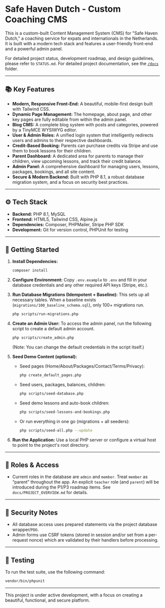 # Safe Haven Dutch - Custom Coaching CMS

This is a custom-built Content Management System (CMS) for "Safe Haven Dutch," a coaching service for expats and internationals in the Netherlands. It is built with a modern tech stack and features a user-friendly front-end and a powerful admin panel.

For detailed project status, development roadmap, and design guidelines, please refer to `STATUS.md`. For detailed project documentation, see the [`/docs`](./docs) folder.

---

## 📚 Key Features

*   **Modern, Responsive Front-End:** A beautiful, mobile-first design built with Tailwind CSS.
*   **Dynamic Page Management:** The homepage, about page, and other key pages are fully editable from within the admin panel.
*   **Blog CMS:** A complete blog system with posts and categories, powered by a TinyMCE WYSIWYG editor.
*   **User & Admin Roles:** A unified login system that intelligently redirects users and admins to their respective dashboards.
*   **Credit-Based Booking:** Parents can purchase credits via Stripe and use them to book lessons for their children.
*   **Parent Dashboard:** A dedicated area for parents to manage their children, view upcoming lessons, and track their credit balance.
*   **Admin Panel:** A comprehensive dashboard for managing users, lessons, packages, bookings, and all site content.
*   **Secure & Modern Backend:** Built with PHP 8.1, a robust database migration system, and a focus on security best practices.

---

## ⚙️ Tech Stack

*   **Backend:** PHP 8.1, MySQL
*   **Frontend:** HTML5, Tailwind CSS, Alpine.js
*   **Dependencies:** Composer, PHPMailer, Stripe PHP SDK
*   **Development:** Git for version control, PHPUnit for testing

---

## 🚀 Getting Started

1.  **Install Dependencies:**
    ```bash
    composer install
    ```

2.  **Configure Environment:**
    Copy `.env.example` to `.env` and fill in your database credentials and any other required API keys (Stripe, etc.).

3.  **Run Database Migrations (Idempotent + Baseline):**
    This sets up all necessary tables. When a baseline exists (`migrations/100_baseline_schema.sql`), only 100+ migrations run.
    ```bash
    php scripts/run-migrations.php
    ```

4.  **Create an Admin User:**
    To access the admin panel, run the following script to create a default admin account.
    ```bash
    php scripts/create_admin.php
    ```
    (Note: You can change the default credentials in the script itself.)

5.  **Seed Demo Content (optional):**
    - Seed pages (Home/About/Packages/Contact/Terms/Privacy):
      ```bash
      php create_default_pages.php
      ```
    - Seed users, packages, balances, children:
      ```bash
      php scripts/seed-database.php
      ```
    - Seed demo lessons and auto-book children:
      ```bash
      php scripts/seed-lessons-and-bookings.php
      ```

    - Or run everything in one go (migrations + all seeders):
      ```bash
      php scripts/seed-all.php --update
      ```

6.  **Run the Application:**
    Use a local PHP server or configure a virtual host to point to the project's root directory.

---

## 👥 Roles & Access

- Current roles in the database are `admin` and `member`. Treat `member` as “parent” throughout the app. An explicit `teacher` role (and `parent`) will be introduced during the P1/P3 roadmap items. See `docs/PROJECT_OVERVIEW.md` for details.

---

## 🔐 Security Notes

- All database access uses prepared statements via the project database wrapper/`PDO`.
- Admin forms use CSRF tokens (stored in session and/or set from a per-request nonce) which are validated by their handlers before processing.

---

## 🧪 Testing

To run the test suite, use the following command:

```bash
vendor/bin/phpunit
```

---

This project is under active development, with a focus on creating a beautiful, functional, and secure platform.
